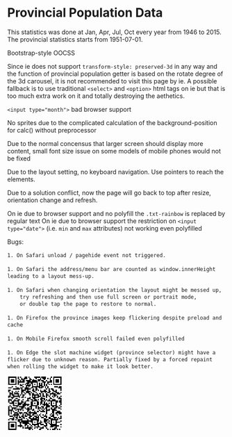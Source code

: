 # Provincial Population Data

This statistics was done at Jan, Apr, Jul, Oct every year from 1946 to 2015.
The provincial statistics starts from 1951-07-01.

Bootstrap-style OOCSS

Since ie does not support `transform-style: preserved-3d` in any way and the function of provincial population getter is based on the rotate degree of the 3d carousel, it is not recommended to visit this page by ie. A possible fallback is to use traditional `<select>` and `<option>` html tags on ie but that is too much extra work on it and totally destroying the aethetics.

`<input type="month">` bad browser support

No sprites due to the complicated calculation of the background-position for calc() without preprocessor

Due to the normal concensus that larger screen should display more content, small font size issue on some models of mobile phones would not be fixed

Due to the layout setting, no keyboard navigation. Use pointers to reach the elements.

Due to a solution conflict, now the page will go back to top after resize, orientation change and refresh.

On ie due to browser support and no polyfill the `.txt-rainbow` is replaced by regular text
On ie due to browser support the restriction on `<input type="date">` (i.e. `min` and `max` attributes) not working even polyfilled

Bugs:

    1. On Safari unload / pagehide event not triggered.

    1. On Safari the address/menu bar are counted as window.innerHeight leading to a layout mess-up.

    1. On Safari when changing orientation the layout might be messed up,
        try refreshing and then use full screen or portrait mode,
        or double tap the page to restore to normal.

    1. On Firefox the province images keep flickering despite preload and cache

    1. On Mobile Firefox smooth scroll failed even polyfilled

    1. On Edge the slot machine widget (province selector) might have a flicker due to unknown reason. Partially fixed by a forced repaint when rolling the widget to make it look better.

<img src="qr-page.png">